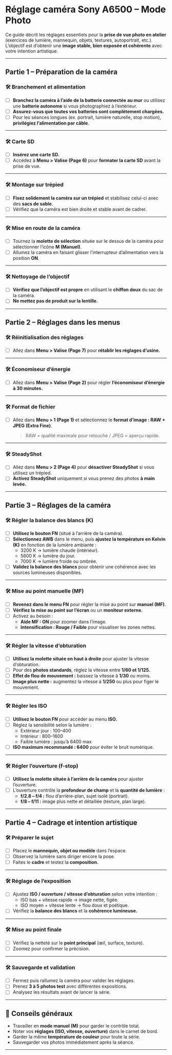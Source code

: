 # Réglage caméra Sony A6500 – Mode Photo

Ce guide décrit les réglages essentiels pour la **prise de vue photo en atelier** (exercices de lumière, mannequin, objets, textures, autoportrait, etc.).  
L’objectif est d’obtenir une **image stable, bien exposée et cohérente** avec votre intention artistique.

---

## Partie 1 – Préparation de la caméra

### 🛠️ Branchement et alimentation
- [ ] **Branchez la caméra à l’aide de la batterie connectée au mur** ou utilisez une **batterie autonome** si vous photographiez à l’extérieur.  
- [ ] **Assurez-vous que toutes vos batteries sont complètement chargées.**  
- [ ] Pour les séances longues (ex. portrait, lumière naturelle, stop motion), **privilégiez l’alimentation par câble**.

---

### 🛠️ Carte SD
- [ ] **Insérez une carte SD.**  
- [ ] Accédez à **Menu > Valise (Page 6)** pour **formater la carte SD** avant la prise de vue.  

---

### 🛠️ Montage sur trépied
- [ ] **Fixez solidement la caméra sur un trépied** et stabilisez celui-ci avec des **sacs de sable**.  
- [ ] Vérifiez que la caméra est bien droite et stable avant de cadrer.

---

### 🛠️ Mise en route de la caméra
- [ ] Tournez la **molette de sélection** située sur le dessus de la caméra pour sélectionner l’icône **M (Manuel)**.  
- [ ] Allumez la caméra en faisant glisser l’interrupteur d’alimentation vers la position **ON**.  

---

### 🛠️ Nettoyage de l’objectif
- [ ] **Vérifiez que l’objectif est propre** en utilisant le **chiffon doux** du sac de la caméra.  
- [ ] **Ne mettez pas de produit sur la lentille.**

---

## Partie 2 – Réglages dans les menus

### 🛠️ Réinitialisation des réglages
- [ ] Allez dans **Menu > Valise (Page 7)** pour **rétablir les réglages d’usine.**

---

### 🛠️ Économiseur d’énergie
- [ ] Allez dans **Menu > Valise (Page 2)** pour régler **l’économiseur d’énergie à 30 minutes.**  

---

### 🛠️ Format de fichier
- [ ] Allez dans **Menu > 1 (Page 1)** et sélectionnez le **format d’image : RAW + JPEG (Extra Fine)**.  
  > RAW = qualité maximale pour retouche / JPEG = aperçu rapide.

---

### 🛠️ SteadyShot
- [ ] Allez dans **Menu > 2 (Page 4)** pour **désactiver SteadyShot** si vous utilisez un trépied.  
- [ ] **Activez SteadyShot** uniquement si vous prenez des photos **à main levée.**  

---

## Partie 3 – Réglages de la caméra

### 🛠️ Régler la balance des blancs (K)
- [ ] **Utilisez le bouton FN** (situé à l’arrière de la caméra).  
- [ ] **Sélectionnez AWB** dans le menu, puis **ajustez la température en Kelvin (K)** en fonction de la lumière ambiante :  
  - 3200 K → lumière chaude (intérieur).  
  - 5600 K → lumière du jour.  
  - 7000 K → lumière froide ou ombrée.  
- [ ] **Validez la balance des blancs** pour obtenir une cohérence avec les sources lumineuses disponibles.

---

### 🛠️ Mise au point manuelle (MF)
- [ ] **Revenez dans le menu FN** pour régler la mise au point sur **manuel (MF)**.  
- [ ] **Vérifiez la mise au point sur l’écran** ou un **moniteur externe.**  
- [ ] Activez au besoin :  
  - **Aide MF : ON** pour zoomer dans l’image.  
  - **Intensification : Rouge / Faible** pour visualiser les zones nettes.  

---

### 🛠️ Régler la vitesse d’obturation
- [ ] **Utilisez la molette située en haut à droite** pour ajuster la vitesse d’obturation.  
- [ ] Pour des **photos standards**, réglez la vitesse entre **1/60 et 1/125.**  
- [ ] **Effet de flou de mouvement :** baissez la vitesse à **1/30** ou moins.  
- [ ] **Image plus nette :** augmentez la vitesse à **1/250** ou plus pour figer le mouvement.  

---

### 🛠️ Régler les ISO
- [ ] **Utilisez le bouton FN** pour accéder au menu **ISO.**  
- [ ] Réglez la sensibilité selon la lumière :  
  - Extérieur jour : 100–400  
  - Intérieur : 800–1600  
  - Faible lumière : jusqu’à 6400 max  
- [ ] **ISO maximum recommandé : 6400** pour éviter le bruit numérique.

---

### 🛠️ Régler l’ouverture (f-stop)
- [ ] **Utilisez la molette située à l’arrière de la caméra** pour ajuster l’ouverture.  
- [ ] L’ouverture contrôle la **profondeur de champ** et la **quantité de lumière** :  
  - **f/2.8 – f/4 :** flou d’arrière-plan, sujet isolé (portrait).  
  - **f/8 – f/11 :** image plus nette et détaillée (texture, plan large).  

---

## Partie 4 – Cadrage et intention artistique

### 🛠️ Préparer le sujet
- [ ] Placez le **mannequin, objet ou modèle** dans l’espace.  
- [ ] Observez la lumière sans diriger encore la pose.  
- [ ] Faites le **cadre** et testez la **composition.**

---

### 🛠️ Réglage de l’exposition
- [ ] Ajustez **ISO / ouverture / vitesse d’obturation** selon votre intention :  
  - ISO bas + vitesse rapide → image nette, figée.  
  - ISO moyen + vitesse lente → flou doux et poétique.  
- [ ] Vérifiez la **balance des blancs** et la **cohérence lumineuse.**

---

### 🛠️ Mise au point finale
- [ ] Vérifiez la netteté sur le **point principal** (œil, surface, texture).  
- [ ] Zoomez pour confirmer la précision.  

---

### 🛠️ Sauvegarde et validation
- [ ] Fermez puis rallumez la caméra pour valider les réglages.  
- [ ] Prenez **3 à 5 photos test** avec différentes expositions.  
- [ ] Analysez les résultats avant de lancer la série.  

---

## 📸 Conseils généraux
- Travailler en **mode manuel (M)** pour garder le contrôle total.  
- Noter vos **réglages (ISO, vitesse, ouverture)** dans le carnet de bord.  
- Garder la même **température de couleur** pour toute la série.  
- Sauvegarder vos photos immédiatement après la séance.

---
